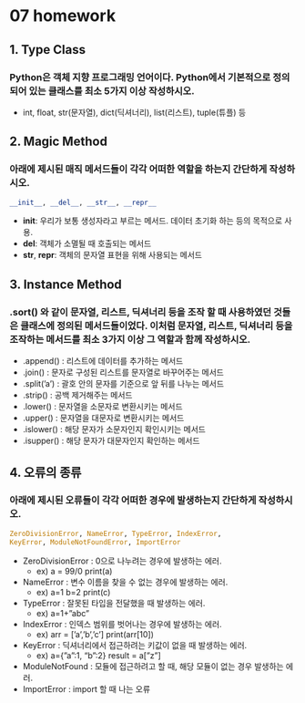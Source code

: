 # 07 homework

## 1. Type Class

### Python은 객체 지향 프로그래밍 언어이다. Python에서 기본적으로 정의되어 있는 클래스를 최소 5가지 이상 작성하시오.

- int, float, str(문자열), dict(딕셔너리), list(리스트), tuple(튜플) 등

## 2. Magic Method

### 아래에 제시된 매직 메서드들이 각각 어떠한 역할을 하는지 간단하게 작성하시오.

```python
__init__, __del__, __str__, __repr__ 
```

- __init__: 우리가 보통 생성자라고 부르는 메서드. 데이터 초기화 하는 등의 목적으로 사용.
- __del__: 객체가 소멸될 때 호출되는 메서드
- __str__, __repr__: 객체의 문자열 표현을 위해 사용되는 메서드

## 3. Instance Method

### .sort() 와 같이 문자열, 리스트, 딕셔너리 등을 조작 할 때 사용하였던 것들은 클래스에 정의된 메서드들이었다. 이처럼 문자열, 리스트, 딕셔너리 등을 조작하는 메서드를 최소 3가지 이상 그 역할과 함께 작성하시오.

- .append() : 리스트에 데이터를 추가하는 메서드
- .join() : 문자로 구성된 리스트를 문자열로 바꾸어주는 메서드
- .split(’a’) : 괄호 안의 문자를 기준으로 앞 뒤를 나누는 메서드
- .strip() : 공백 제거해주는 메서드
- .lower() : 문자열을 소문자로 변환시키는 메서드
- .upper() : 문자열을 대문자로 변환시키는 메서드
- .islower() : 해당 문자가 소문자인지 확인시키는 메서드
- .isupper() : 해당 문자가 대문자인지 확인하는 메서드

## 4. 오류의 종류

### 아래에 제시된 오류들이 각각 어떠한 경우에 발생하는지 간단하게 작성하시오.

```python
ZeroDivisionError, NameError, TypeError, IndexError,
KeyError, ModuleNotFoundError, ImportError
```

- ZeroDivisionError : 0으로 나누려는 경우에 발생하는 에러.
    - ex) a = 99/0        print(a)
- NameError : 변수 이름을 찾을 수 없는 경우에 발생하는 에러.
    - ex) a=1     b=2     print(c)
- TypeError : 잘못된 타입을 전달했을 때 발생하는 에러.
    - ex) a=1+”abc”
- IndexError : 인덱스 범위를 벗어나는 경우에 발생하는 에러.
    - ex) arr = [’a’,’b’,’c’]    print(arr[10])
- KeyError : 딕셔너리에서 접근하려는 키값이 없을 때 발생하는 에러.
    - ex) a={”a”:1, “b”:2}   result = a[”z”]
- ModuleNotFound : 모듈에 접근하려고 할 때, 해당 모듈이 없는 경우 발생하는 에러.
- ImportError : import 할 때 나는 오류